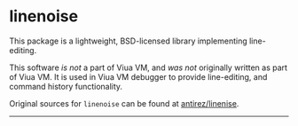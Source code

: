# linenoise

This package is a lightweight, BSD-licensed library implementing line-editing.

This software *is not* a part of Viua VM, and *was not* originally written as
part of Viua VM.
It is used in Viua VM debugger to provide line-editing, and
command history functionality.

Original sources for `linenoise` can be found at [antirez/linenise](https://github.com/antirez/linenoise).

----
